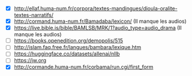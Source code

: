- [x] http://ellaf.huma-num.fr/corpora/textes-mandingues/dioula-oralite-textes-narratifs/
- [x] http://cormand.huma-num.fr/Bamadaba/lexicon/ (Il manque les audios)
- [x] https://live.bible.is/bible/BAMLSB/MRK/1?audio_type=audio_drama (Il manque les audios)
- [ ] https://books.openedition.org/demopolis/515
- [ ] http://islam.faq.free.fr/langues/bambara/lexique.htm
- [ ] https://huggingface.co/datasets/allenai/nllb
- [ ] https://jw.org
- [x] http://cormande.huma-num.fr/corbama/run.cgi/first_form
